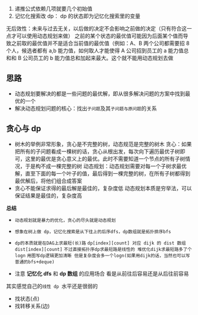 1. 递推公式依赖几项就要几个初始值
2. 记忆化搜索改 dp：
   dp 的状态即为记忆化搜索里的变量

无后效性：未来与过去无关，以后做的决定不会影响之前做的决定（只有符合这一点才可以使用动态规划来做）
之前的某个状态的最优值可能因为后面某个值而导致之前取的最优值并不是适合当前值的最优值（例如：A、B 两个公司都需要招 8 个人，候选者都有 a,b 能力值，如何取人才能使得 A 公司招到员工的 a 能力值总和和 B 公司员工的 b 能力值总和加起来最大。这个就不能用动态规划去做

## 思路

- 动态规划要解决的都是一些问题的最优解，即从很多解决问题的方案中找到最优的一个
- 解决动态规划问题的核心：找出`子问题`及其`子问题与原问题`的关系

## 贪心与 dp

- 树木的举例非常形象，贪心是不完整的树，动态规范是完整的树木
  贪心：如果把所有的子问题看成一棵树的话，贪心从根出发，每次向下遍历最优子树即可，这里的最优是贪心意义上的最优。此时不需要知道一个节点的所有子树情况，于是构不成一棵完整的树
  动态规划：动态规划需要对每一个子树求最优解，直至下面的每一个叶子的值，最后得到一棵完整的树，在所有子树都得到最优解后，将他们组合成答案
- 贪心不能保证求得的最后解是最佳的，复杂度低
  动态规划本质是穷举法，可以保证结果是最佳的，复杂度高

**总结**

- `动态规划就是暴力的优化，贪心的尽头就是动态规划`
- `想象在树上做 dp，记忆化搜索是从下往上的后序dfs，dp数组就是拓扑排序bfs`
- `dp的本质就是在DAG上求最短(长)路`
  `dp[index][count] 对应 dijk 的 dist 数组 dist[index][count]`
  `不过直接拓扑序dp求最短路是线性的 堆优化dijk求最短路多了个logn`
  `用图写dp逻辑更加清晰 但是复杂度会多一个logn(如果用dijk的话，当然也可以写普通的bfs+deque)`

- 注意 **记忆化 dfs** 和 **dp 数组** 的应用场合 看是从前往后容易还是从后往前容易

其实感觉自己的`线性 dp `水平还是很弱的

- 找状态(点)
- 找转移关系(边)
